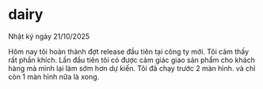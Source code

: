 # dairy

Nhật ký ngày 21/10/2025

Hôm nay tôi hoàn thành đợt release đầu tiên tại công ty mới. Tôi cảm thấy rất phần khích. Lần đầu tiên tôi có được cảm giác giao sản phẩm cho khách hàng mà mình lại làm sớm hơn dự kiến. Tôi đã chạy trước 2 màn hình. và chỉ còn 1 màn hình nữa là xong.

